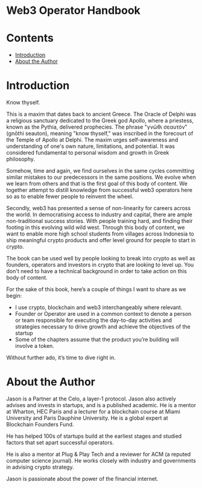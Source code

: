 # Web3 Operator Handbook

# Contents
- [Introduction](#introduction)
- [About the Author](#about-the-author)

# Introduction

Know thyself.

This is a maxim that dates back to ancient Greece. The Oracle of Delphi was a religious sanctuary dedicated to the Greek god Apollo, where a priestess, known as the Pythia, delivered prophecies. The phrase "γνῶθι σεαυτόν" (gnōthi seauton), meaning "know thyself," was inscribed in the forecourt of the Temple of Apollo at Delphi. The maxim urges self-awareness and understanding of one's own nature, limitations, and potential. It was considered fundamental to personal wisdom and growth in Greek philosophy.

Somehow, time and again, we find ourselves in the same cycles committing similar mistakes to our predecessors in the same positions. We evolve when we learn from others and that is the first goal of this body of content. We together attempt to distill knowledge from successful web3 operators here so as to enable fewer people to reinvent the wheel.

Secondly, web3 has presented a sense of non-linearity for careers across the world. In democratising access to industry and capital, there are ample non-traditional success stories. With people training hard, and finding their footing in this evolving wild wild west. Through this body of content, we want to enable more high school students from villages across Indonesia to ship meaningful crypto products and offer level ground for people to start in crypto.

The book can be used well by people looking to break into crypto as well as founders, operators and investors in crypto that are looking to level up. You don't need to have a technical background in order to take action on this body of content.

For the sake of this book, here’s a couple of things I want to share as we begin:

- I use crypto, blockchain and web3 interchangeably where relevant.
- Founder or Operator are used in a common context to denote a person or team responsible for executing the day-to-day activities and strategies necessary to drive growth and achieve the objectives of the startup
- Some of the chapters assume that the product you’re building will involve a token.

Without further ado, it’s time to dive right in.

# About the Author

Jason is a Partner at the Celo, a layer-1 protocol. Jason also actively advises and invests in startups, and is a published academic. He is a mentor at Wharton, HEC Paris and a lecturer for a blockchain course at Miami University and Paris Dauphine University. He is a global expert at Blockchain Founders Fund.

He has helped 100s of startups build at the earliest stages and studied factors that set apart successful operators.

He is also a mentor at Plug & Play Tech and a reviewer for ACM (a reputed computer science journal). He works closely with industry and governments in advising crypto strategy.

Jason is passionate about the power of the financial internet.
